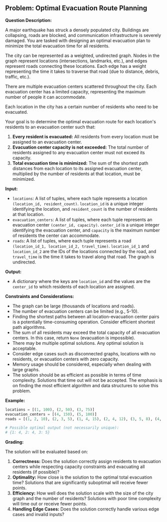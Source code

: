 ## Problem: Optimal Evacuation Route Planning

**Question Description:**

A major earthquake has struck a densely populated city. Buildings are collapsing, roads are blocked, and communication infrastructure is severely damaged. You are tasked with designing an optimal evacuation plan to minimize the total evacuation time for all residents.

The city can be represented as a weighted, undirected graph. Nodes in the graph represent locations (intersections, landmarks, etc.), and edges represent roads connecting these locations. Each edge has a weight representing the time it takes to traverse that road (due to distance, debris, traffic, etc.).

There are multiple evacuation centers scattered throughout the city. Each evacuation center has a limited capacity, representing the maximum number of people it can accommodate.

Each location in the city has a certain number of residents who need to be evacuated.

Your goal is to determine the optimal evacuation route for each location's residents to an evacuation center such that:

1.  **Every resident is evacuated:** All residents from every location must be assigned to an evacuation center.
2.  **Evacuation center capacity is not exceeded:** The total number of residents assigned to any evacuation center must not exceed its capacity.
3.  **Total evacuation time is minimized:** The sum of the shortest path distances from each location to its assigned evacuation center, multiplied by the number of residents at that location, must be minimized.

**Input:**

*   `locations`: A list of tuples, where each tuple represents a location `(location_id, resident_count)`. `location_id` is a unique integer identifying the location, and `resident_count` is the number of residents at that location.
*   `evacuation_centers`: A list of tuples, where each tuple represents an evacuation center `(center_id, capacity)`. `center_id` is a unique integer identifying the evacuation center, and `capacity` is the maximum number of residents the center can accommodate.
*   `roads`: A list of tuples, where each tuple represents a road `(location_id_1, location_id_2, travel_time)`. `location_id_1` and `location_id_2` are the IDs of the locations connected by the road, and `travel_time` is the time it takes to travel along that road. The graph is undirected.

**Output:**

*   A dictionary where the keys are `location_id` and the values are the `center_id` to which residents of each location are assigned.

**Constraints and Considerations:**

*   The graph can be large (thousands of locations and roads).
*   The number of evacuation centers can be limited (e.g., 5-10).
*   Finding the shortest paths between all location-evacuation center pairs is a potentially time-consuming operation.  Consider efficient shortest path algorithms.
*   The sum of all residents may exceed the total capacity of all evacuation centers. In this case, return `None` (evacuation is impossible).
*   There may be multiple optimal solutions. Any optimal solution is acceptable.
*   Consider edge cases such as disconnected graphs, locations with no residents, or evacuation centers with zero capacity.
*   Memory usage should be considered, especially when dealing with large graphs.
*   The solution should be as efficient as possible in terms of time complexity. Solutions that time out will not be accepted. The emphasis is on finding the most efficient algorithm and data structures to solve this problem.

**Example:**

```python
locations = [(1, 100), (2, 50), (3, 75)]
evacuation_centers = [(4, 150), (5, 100)]
roads = [(1, 2, 10), (2, 3, 5), (1, 4, 15), (2, 4, 12), (3, 5, 8), (4, 5, 20)]

# Possible optimal output (not necessarily unique):
# {1: 4, 2: 4, 3: 5}
```

**Grading:**

The solution will be evaluated based on:

1.  **Correctness:** Does the solution correctly assign residents to evacuation centers while respecting capacity constraints and evacuating all residents (if possible)?
2.  **Optimality:** How close is the solution to the optimal total evacuation time? Solutions that are significantly suboptimal will receive fewer points.
3.  **Efficiency:** How well does the solution scale with the size of the city graph and the number of residents? Solutions with poor time complexity will time out or receive fewer points.
4.  **Handling Edge Cases:** Does the solution correctly handle various edge cases and invalid inputs?
